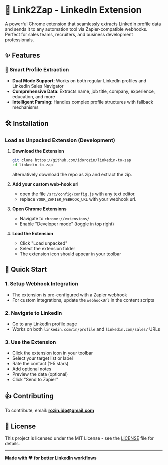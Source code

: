 # 🚀 Link2Zap - LinkedIn Extension

A powerful Chrome extension that seamlessly extracts LinkedIn profile data and sends it to any automation tool via Zapier-compatible webhooks. Perfect for sales teams, recruiters, and business development professionals.

## ✨ Features

### 🎯 **Smart Profile Extraction**

- **Dual Mode Support**: Works on both regular LinkedIn profiles and LinkedIn Sales Navigator
- **Comprehensive Data**: Extracts name, job title, company, experience, education, and more
- **Intelligent Parsing**: Handles complex profile structures with fallback mechanisms

## 🛠️ Installation

### Load as Unpacked Extension (Development)

1. **Download the Extension**

   ```bash
   git clone https://github.com/idorozin/linkedin-to-zap
   cd linkedin-to-zap
   ```
   alternatively download the repo as zip and extract the zip.
2. **Add your custom web-hook url**

   - open the file `/src/config/config.js` with any text editor.
   - replace `YOUR_ZAPIER_WEBHOOK_URL` with your webhook url.

3. **Open Chrome Extensions**

   - Navigate to `chrome://extensions/`
   - Enable "Developer mode" (toggle in top right)

4. **Load the Extension**

   - Click "Load unpacked"
   - Select the extension folder
   - The extension icon should appear in your toolbar

## 🚀 Quick Start

### 1. **Setup Webhook Integration**

- The extension is pre-configured with a Zapier webhook
- For custom integrations, update the `webhookUrl` in the content scripts

### 2. **Navigate to LinkedIn**

- Go to any LinkedIn profile page
- Works on both `linkedin.com/in/profile` and `linkedin.com/sales/` URLs

### 3. **Use the Extension**

- Click the extension icon in your toolbar
- Select your target list or label
- Rate the contact (1-5 stars)
- Add optional notes
- Preview the data (optional)
- Click "Send to Zapier"

## 👍 Contributing

To contribute, email: **[rozin.ido@gmail.com](mailto:rozin.ido@gmail.com)**

## 📄 License

This project is licensed under the MIT License - see the [LICENSE](LICENSE) file for details.

---

**Made with ❤️ for better LinkedIn workflows**
